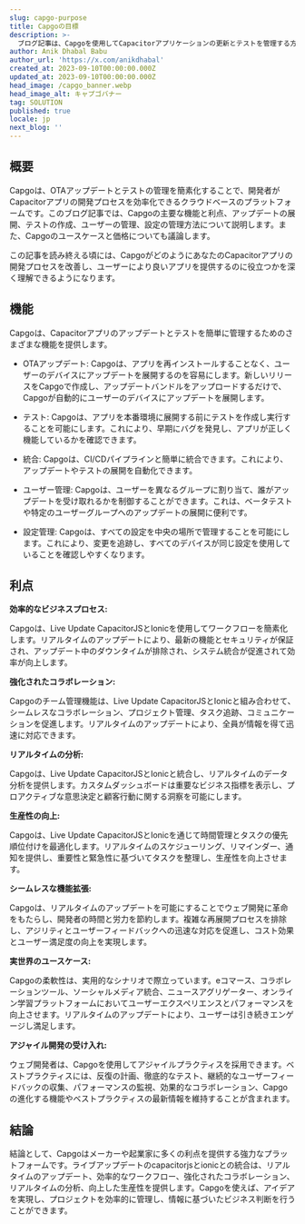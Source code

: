 ```yaml
---
slug: capgo-purpose
title: Capgoの目標
description: >-
  ブログ記事は、Capgoを使用してCapacitorアプリケーションの更新とテストを管理する方法について、開発者のための包括的なガイドとして説明されるべきです。
author: Anik Dhabal Babu
author_url: 'https://x.com/anikdhabal'
created_at: 2023-09-10T00:00:00.000Z
updated_at: 2023-09-10T00:00:00.000Z
head_image: /capgo_banner.webp
head_image_alt: キャプゴバナー
tag: SOLUTION
published: true
locale: jp
next_blog: ''
---
```


## 概要

Capgoは、OTAアップデートとテストの管理を簡素化することで、開発者がCapacitorアプリの開発プロセスを効率化できるクラウドベースのプラットフォームです。このブログ記事では、Capgoの主要な機能と利点、アップデートの展開、テストの作成、ユーザーの管理、設定の管理方法について説明します。また、Capgoのユースケースと価格についても議論します。

この記事を読み終える頃には、CapgoがどのようにあなたのCapacitorアプリの開発プロセスを改善し、ユーザーにより良いアプリを提供するのに役立つかを深く理解できるようになります。

## 機能

Capgoは、Capacitorアプリのアップデートとテストを簡単に管理するためのさまざまな機能を提供します。

* OTAアップデート: Capgoは、アプリを再インストールすることなく、ユーザーのデバイスにアップデートを展開するのを容易にします。新しいリリースをCapgoで作成し、アップデートバンドルをアップロードするだけで、Capgoが自動的にユーザーのデバイスにアップデートを展開します。

* テスト: Capgoは、アプリを本番環境に展開する前にテストを作成し実行することを可能にします。これにより、早期にバグを発見し、アプリが正しく機能しているかを確認できます。

* 統合: Capgoは、CI/CDパイプラインと簡単に統合できます。これにより、アップデートやテストの展開を自動化できます。

* ユーザー管理: Capgoは、ユーザーを異なるグループに割り当て、誰がアップデートを受け取れるかを制御することができます。これは、ベータテストや特定のユーザーグループへのアップデートの展開に便利です。

* 設定管理: Capgoは、すべての設定を中央の場所で管理することを可能にします。これにより、変更を追跡し、すべてのデバイスが同じ設定を使用していることを確認しやすくなります。

## 利点

**効率的なビジネスプロセス:** 

Capgoは、Live Update CapacitorJSとIonicを使用してワークフローを簡素化します。リアルタイムのアップデートにより、最新の機能とセキュリティが保証され、アップデート中のダウンタイムが排除され、システム統合が促進されて効率が向上します。

**強化されたコラボレーション:** 

Capgoのチーム管理機能は、Live Update CapacitorJSとIonicと組み合わせて、シームレスなコラボレーション、プロジェクト管理、タスク追跡、コミュニケーションを促進します。リアルタイムのアップデートにより、全員が情報を得て迅速に対応できます。

**リアルタイムの分析:** 

Capgoは、Live Update CapacitorJSとIonicと統合し、リアルタイムのデータ分析を提供します。カスタムダッシュボードは重要なビジネス指標を表示し、プロアクティブな意思決定と顧客行動に関する洞察を可能にします。

**生産性の向上:**

Capgoは、Live Update CapacitorJSとIonicを通じて時間管理とタスクの優先順位付けを最適化します。リアルタイムのスケジューリング、リマインダー、通知を提供し、重要性と緊急性に基づいてタスクを整理し、生産性を向上させます。

**シームレスな機能拡張:** 

Capgoは、リアルタイムのアップデートを可能にすることでウェブ開発に革命をもたらし、開発者の時間と労力を節約します。複雑な再展開プロセスを排除し、アジリティとユーザーフィードバックへの迅速な対応を促進し、コスト効果とユーザー満足度の向上を実現します。

**実世界のユースケース:**

Capgoの柔軟性は、実用的なシナリオで際立っています。eコマース、コラボレーションツール、ソーシャルメディア統合、ニュースアグリゲーター、オンライン学習プラットフォームにおいてユーザーエクスペリエンスとパフォーマンスを向上させます。リアルタイムのアップデートにより、ユーザーは引き続きエンゲージし満足します。

**アジャイル開発の受け入れ:** 

ウェブ開発者は、Capgoを使用してアジャイルプラクティスを採用できます。ベストプラクティスには、反復の計画、徹底的なテスト、継続的なユーザーフィードバックの収集、パフォーマンスの監視、効果的なコラボレーション、Capgoの進化する機能やベストプラクティスの最新情報を維持することが含まれます。

## 結論

結論として、Capgoはメーカーや起業家に多くの利点を提供する強力なプラットフォームです。ライブアップデートのcapacitorjsとionicとの統合は、リアルタイムのアップデート、効率的なワークフロー、強化されたコラボレーション、リアルタイムの分析、向上した生産性を提供します。Capgoを使えば、アイデアを実現し、プロジェクトを効率的に管理し、情報に基づいたビジネス判断を行うことができます。